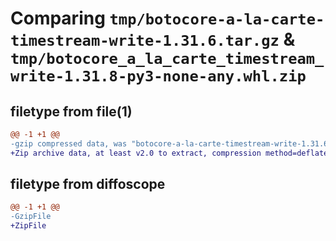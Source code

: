 # Comparing `tmp/botocore-a-la-carte-timestream-write-1.31.6.tar.gz` & `tmp/botocore_a_la_carte_timestream_write-1.31.8-py3-none-any.whl.zip`

## filetype from file(1)

```diff
@@ -1 +1 @@
-gzip compressed data, was "botocore-a-la-carte-timestream-write-1.31.6.tar", last modified: Thu Jul 20 01:20:44 2023, max compression
+Zip archive data, at least v2.0 to extract, compression method=deflate
```

## filetype from diffoscope

```diff
@@ -1 +1 @@
-GzipFile
+ZipFile
```

